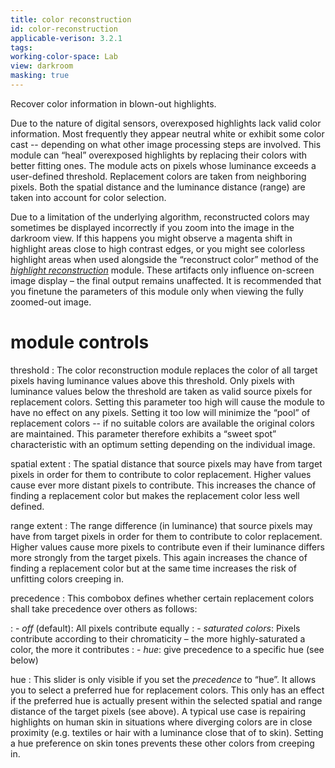 ```yaml
---
title: color reconstruction
id: color-reconstruction
applicable-verison: 3.2.1
tags: 
working-color-space: Lab 
view: darkroom
masking: true
---
```


Recover color information in blown-out highlights.

Due to the nature of digital sensors, overexposed highlights lack valid color information. Most frequently they appear neutral white or exhibit some color cast -- depending on what other image processing steps are involved. This module can “heal” overexposed highlights by replacing their colors with better fitting ones. The module acts on pixels whose luminance exceeds a user-defined threshold. Replacement colors are taken from neighboring pixels. Both the spatial distance and the luminance distance (range) are taken into account for color selection.

Due to a limitation of the underlying algorithm, reconstructed colors may sometimes be displayed incorrectly if you zoom into the image in the darkroom view. If this happens you might observe a magenta shift in highlight areas close to high contrast edges, or you might see colorless highlight areas when used alongside the “reconstruct color” method of the [_highlight reconstruction_](./highlight-reconstruction.md) module. These artifacts only influence on-screen image display – the final output remains unaffected. It is recommended that you finetune the parameters of this module only when viewing the fully zoomed-out image.

# module controls

threshold
: The color reconstruction module replaces the color of all target pixels having luminance values above this threshold. Only pixels with luminance values below the threshold are taken as valid source pixels for replacement colors. Setting this parameter too high will cause the module to have no effect on any pixels. Setting it too low will minimize the “pool” of replacement colors -- if no suitable colors are available the original colors are maintained. This parameter therefore exhibits a “sweet spot” characteristic with an optimum setting depending on the individual image.

spatial extent
: The spatial distance that source pixels may have from target pixels in order for them to contribute to color replacement. Higher values cause ever more distant pixels to contribute. This increases the chance of finding a replacement color but makes the replacement color less well defined.

range extent
: The range difference (in luminance) that source pixels may have from target pixels in order for them to contribute to color replacement. Higher values cause more pixels to contribute even if their luminance differs more strongly from the target pixels. This again increases the chance of finding a replacement color but at the same time increases the risk of unfitting colors creeping in.

precedence
: This combobox defines whether certain replacement colors shall take precedence over others as follows:

: - _off_ (default): All pixels contribute equally
: - _saturated colors_: Pixels contribute according to their chromaticity – the more highly-saturated a color, the more it contributes
: - _hue_: give precedence to a specific hue (see below)

hue
: This slider is only visible if you set the _precedence_ to “hue”. It allows you to select a preferred hue for replacement colors. This only has an effect if the preferred hue is actually present within the selected spatial and range distance of the target pixels (see above). A typical use case is repairing highlights on human skin in situations where diverging colors are in close proximity (e.g. textiles or hair with a luminance close that of to skin). Setting a hue preference on skin tones prevents these other colors from creeping in.

